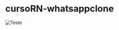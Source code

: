 # cursoRN-whatsappclone

![Teste](https://firebasestorage.googleapis.com/v0/b/whatsapp-clone-e01f1.appspot.com/o/grav1.gif?alt=media&token=93153f3c-ff46-4aee-9a1f-439fff8aee3d)
